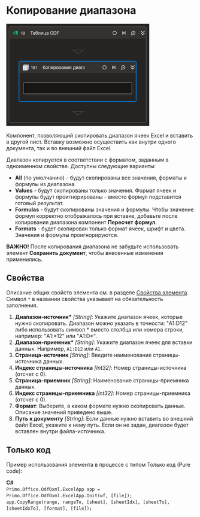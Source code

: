 # Копирование диапазона

![](../../../../resources/activities/basic/odf/table/Cropped-CopyRange.png)

Компонент, позволяющий скопировать диапазон ячеек Excel и вставить в другой лист. Вставку возможно осуществить как внутри одного документа, так и во внешний файл Excel.

Диапазон копируется в соответствии с форматом, заданным в одноименном свойстве. Доступны следующие варианты:

* **All** (по умолчанию) - будут скопированы все значения, форматы и формулы из диапазона.
* **Values** - будут скопированы только значения. Формат ячеек и формулы будут проигнорированы - вместо формул подставится готовый результат.
* **Formulas** - будут скопированы значения и формулы. Чтобы значение формул корректно отображалось при вставке, добавьте после копирования диапазона компонент **Пересчет формул**.
* **Formats** - будет скопирован только формат ячеек, шрифт и цвета. Значения и формулы проигнорируются.

**ВАЖНО!** После копирования диапазона не забудьте использовать элемент **Сохранить документ**, чтобы внесенные изменения применились.

## Свойства

Описание общих свойств элемента см. в разделе [Свойства элемента](https://docs.primo-rpa.ru/primo-rpa/primo-studio/process/elements#svoistva-elementa).\
Символ `*` в названии свойства указывает на обязательность заполнения.

1. **Диапазон-источник\*** *[String]*: Укажите диапазон ячеек, которые нужно скопировать. Диапазон можно указать в точности: "A1:D12" либо использовать символ \* вместо столбца или номера строки, например: "A1:\*12" или "A1:D\*".
2. **Диапазон-приемник\*** *[String]*: Укажите диапазон ячеек для вставки данных. Например, `A1:D12` или `A1`.
3. **Страница-источник** *[String]*: Введите наименование страницы-источника данных.
4. **Индекс страницы-источника** *[Int32]*: Номер страницы-источника (отсчет с 0).
5. **Страница-приемник** *[String]*: Наименование страницы-приемника данных.
6. **Индекс страницы-приемника** *[Int32]*: Номер страницы-приемника (отсчет с 0).
7. **Формат**: Выберите, в каком формате нужно скопировать данные. Описание значений приведено выше.
8. **Путь к документу** *[String]*: Если данные нужно вставить во внешний файл Excel, укажите к нему путь. Если он не задан, диапазон будет вставлен внутри файла-источника.

## Только код
Пример использования элемента в процессе с типом Только код (Pure code):  

**C#**  
`Primo.Office.OdfOxml.ExcelApp app = Primo.Office.OdfOxml.ExcelApp.Init(wf, [file]);`   
`app.CopyRange(range, rangeTo, [sheet], [sheetIdx], [sheetTo], [sheetIdxTo], [format], [file]);`
